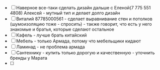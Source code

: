 
- [ ] Наверное все-таки сделать дизайн дальше с Еленой(7 775 551 4808) Алексей - мутный тип и делает долго дизайн
- [ ] Виталий 87785000561 - сделает выравнивание стен и потолков (шумоизоляцию тоже - спросить) - также говорит, что есть у него знакомые и братья, которые сделают остальное
- [ ] Кафель - лучше брать китайский 
- [ ] Мебель - только Армада, потому что мебельщики кидают
- [ ] Ламинад - не проблема армада
- [ ] Сантехнику - купить только дорогую и качественную - уточнить бренды у Марата 
- [ ] 